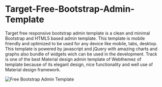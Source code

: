 # Target-Free-Bootstrap-Admin-Template
Target free responsive bootstrap admin template is a clean and minimal Bootstrap and HTML5 based admin template. This template is mobile friendly and optimized to be used for any device like mobile, tabs, desktop. This template is powered by javascript and jQuery with amazing charts and graphs also bundle of widgets wich can be used in the development. Track is one of the best Material design admin template of Webthemez of template because of its elegant design, nice functionality and well use of Material design framework.

![Free Bootstrap Admin Template](https://raw.githubusercontent.com/webthemez/Target-Free-Bootstrap-Admin-Template/master/assets/img/target-material-design-bootstrap-admin-template.png)
